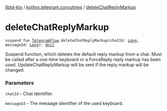 [libtd-ktx](../index.md) / [kotlinx.telegram.coroutines](index.md) / [deleteChatReplyMarkup](./delete-chat-reply-markup.md)

# deleteChatReplyMarkup

`suspend fun `[`TelegramFlow`](../kotlinx.telegram.core/-telegram-flow/index.md)`.deleteChatReplyMarkup(chatId: `[`Long`](https://kotlinlang.org/api/latest/jvm/stdlib/kotlin/-long/index.html)`, messageId: `[`Long`](https://kotlinlang.org/api/latest/jvm/stdlib/kotlin/-long/index.html)`): `[`Unit`](https://kotlinlang.org/api/latest/jvm/stdlib/kotlin/-unit/index.html)

Suspend function, which deletes the default reply markup from a chat. Must be called after a
one-time keyboard or a ForceReply reply markup has been used. UpdateChatReplyMarkup will be sent if
the reply markup will be changed.

### Parameters

`chatId` - Chat identifier.

`messageId` - The message identifier of the used keyboard.